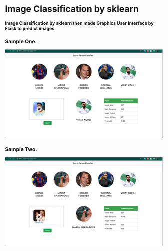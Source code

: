 # Image Classification by sklearn

#### Image Classification by sklearn then made Graphics User Interface by Flask to predict images.




### Sample One.
![screenshots](/Screenshots/ImageClassifier1.png)




### Sample Two.
![screenshots](/Screenshots/ImageClassifier2.png)
